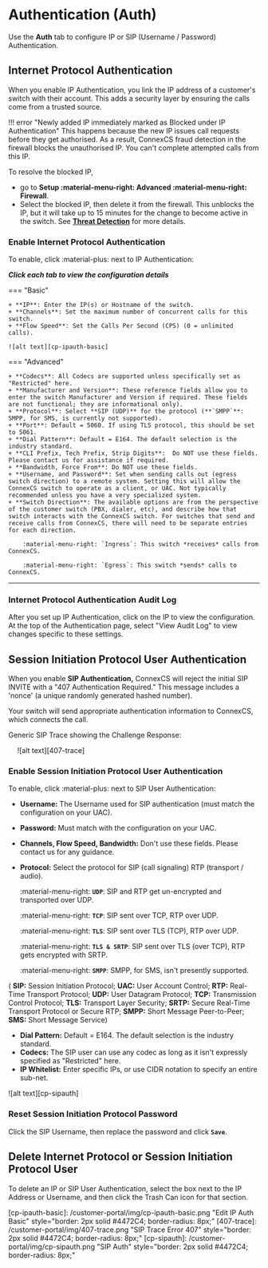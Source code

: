 # Authentication (Auth)

Use the **Auth** tab to configure IP or SIP (Username / Password) Authentication.

## Internet Protocol Authentication

When you enable IP Authentication, you link the IP address of a customer's switch with their account. This adds a security layer by ensuring the calls come from a trusted source.

!!! error "Newly added IP immediately marked as Blocked under IP Authentication"
    This happens because the new IP issues call requests before they get authorised. As a result, ConnexCS fraud detection in the firewall blocks the unauthorised IP. You can't complete attempted calls from this IP.

To resolve the blocked IP,

+ go to **Setup :material-menu-right: Advanced :material-menu-right: Firewall**.
+ Select the blocked IP, then delete it from the firewall. This unblocks the IP, but it will take up to 15 minutes for the change to become active in the switch. See [**Threat Detection**](https://docs.connexcs.com/setup/advanced/firewall/) for more details.

### Enable Internet Protocol Authentication

To enable, click :material-plus: next to IP Authentication:

***Click each tab to view the configuration details***

=== "Basic"

    + **IP**: Enter the IP(s) or Hostname of the switch.
    + **Channels**: Set the maximum number of concurrent calls for this switch. 
    + **Flow Speed**: Set the Calls Per Second (CPS) (0 = unlimited calls).   
    
    ![alt text][cp-ipauth-basic]

=== "Advanced"

    + **Codecs**: All Codecs are supported unless specifically set as "Restricted" here. 
    + **Manufacturer and Version**: These reference fields allow you to enter the switch Manufacturer and Version if required. These fields are not functional; they are informational only).
    + **Protocol**: Select **SIP (UDP)** for the protocol (**`SMPP`**: SMPP, for SMS, is currently not supported).
    + **Port**: Default = 5060. If using TLS protocol, this should be set to 5061. 
    + **Dial Pattern**: Default = E164. The default selection is the industry standard.
    + **CLI Prefix, Tech Prefix, Strip Digits**:  Do NOT use these fields. Please contact us for assistance if required. 
    + **Bandwidth, Force From**: Do NOT use these fields.
    + **Username, and Password**: Set when sending calls out (egress switch direction) to a remote system. Setting this will allow the ConnexCS switch to operate as a client, or UAC. Not typically recommended unless you have a very specialized system. 
    + **Switch Direction**: The available options are from the perspective of the customer switch (PBX, dialer, etc), and describe how that switch interacts with the ConnexCS switch. For switches that send and receive calls from ConnexCS, there will need to be separate entries for each direction. 
        
        :material-menu-right: `Ingress`: This switch *receives* calls from ConnexCS.
        
        :material-menu-right: `Egress`: This switch *sends* calls to ConnexCS.    

___

### Internet Protocol Authentication Audit Log

After you set up IP Authentication, click on the IP to view the configuration. At the top of the Authentication page, select "View Audit Log" to view changes specific to these settings.

## Session Initiation Protocol User Authentication

When you enable **SIP Authentication,** ConnexCS will reject the initial SIP INVITE with a "407 Authentication Required." This message includes a 'nonce' (a unique randomly generated hashed number).

Your switch will send appropriate authentication information to ConnexCS, which connects the call.

Generic SIP Trace showing the Challenge Response:

&emsp; ![alt text][407-trace]

### Enable Session Initiation Protocol User Authentication

To enable, click :material-plus: next to SIP User Authentication:

+ **Username:** The Username used for SIP authentication (must match the configuration on your UAC).
+ **Password:** Must match with the configuration on your UAC.
+ **Channels, Flow Speed, Bandwidth:** Don't use these fields. Please contact us for any guidance.
+ **Protocol:** Select the protocol for SIP (call signaling) RTP (transport / audio).

    :material-menu-right: **`UDP`**: SIP and RTP get un-encrypted and transported over UDP.

    :material-menu-right: **`TCP`**: SIP sent over TCP, RTP over UDP.

    :material-menu-right: **`TLS`**: SIP sent over TLS (TCP), RTP over UDP.

    :material-menu-right: **`TLS & SRTP`**: SIP sent over TLS (over TCP), RTP gets encrypted with SRTP.

    :material-menu-right: **`SMPP`**: SMPP, for SMS, isn't presently supported.

( **SIP:** Session Initiation Protocol; **UAC:** User Account Control; **RTP:** Real-Time Transport Protocol; **UDP:** User Datagram Protocol; **TCP:** Transmission Control Protocol; **TLS:** Transport Layer Security; **SRTP:** Secure Real-Time Transport Protocol or Secure RTP; **SMPP:** Short Message Peer-to-Peer; **SMS:** Short Message Service)

+ **Dial Pattern:** Default = E164. The default selection is the industry standard.
+ **Codecs:** The SIP user can use any codec as long as it isn't expressly specified as "Restricted" here.
+ **IP Whitelist:** Enter specific IPs, or use CIDR notation to specify an entire sub-net.

![alt text][cp-sipauth]

### Reset Session Initiation Protocol Password

Click the SIP Username, then replace the password and click **`Save`**.

## Delete Internet Protocol or Session Initiation Protocol User

To delete an IP or SIP User Authentication, select the box next to the IP Address or Username, and then click the Trash Can icon for that section.

[cp-ipauth-basic]: /customer-portal/img/cp-ipauth-basic.png "Edit IP Auth Basic" style="border: 2px solid #4472C4; border-radius: 8px;"
[407-trace]: /customer-portal/img/407-trace.png "SIP Trace Error 407" style="border: 2px solid #4472C4; border-radius: 8px;"
[cp-sipauth]: /customer-portal/img/cp-sipauth.png "SIP Auth" style="border: 2px solid #4472C4; border-radius: 8px;"
